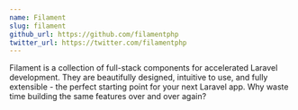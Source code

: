 ```yaml
---
name: Filament
slug: filament
github_url: https://github.com/filamentphp
twitter_url: https://twitter.com/filamentphp
---
```


Filament is a collection of full-stack components for accelerated Laravel development. They are beautifully designed, intuitive to use, and fully extensible - the perfect starting point for your next Laravel app. Why waste time building the same features over and over again?

